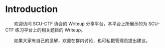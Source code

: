 # Introduction

&emsp;&emsp;欢迎访问 SCU-CTF 协会的 Writeup 分享平台，本平台上所展示的为 SCU-CTF 练习平台上的相关题目的 Writeup。

&emsp;&emsp;如果大家有自己的见解，欢迎在群内讨论，也可私戳管理员提出建议。
